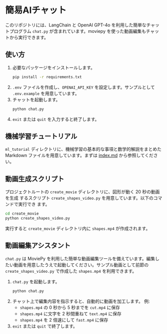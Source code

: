 # 簡易AIチャット

このリポジトリには、LangChain と OpenAI GPT-4o を利用した簡単なチャットプログラム `chat.py` が含まれています。moviepy を使った動画編集もチャットから実行できます。

## 使い方

1. 必要なパッケージをインストールします。
   ```bash
   pip install -r requirements.txt
   ```
2. `.env` ファイルを作成し、`OPENAI_API_KEY` を設定します。サンプルとして `.env.example` を用意しています。
3. チャットを起動します。
   ```bash
   python chat.py
   ```
4. `exit` または `quit` を入力すると終了します。

## 機械学習チュートリアル

`ml_tutorial` ディレクトリに、機械学習の基本的な事項と数学的解説をまとめた Markdown ファイルを用意しています。まずは [index.md](ml_tutorial/index.md) から参照してください。

## 動画生成スクリプト

プロジェクトルートの `create_movie` ディレクトリに、図形が動く 20 秒の動画を生成
するスクリプト `create_shapes_video.py` を用意しています。以下のコマンドで実行でき
ます。

```bash
cd create_movie
python create_shapes_video.py
```

実行すると `create_movie` ディレクトリ内に `shapes.mp4` が作成されます。

## 動画編集アシスタント

`chat.py` は MoviePy を利用した簡単な動画編集ツールを備えています。編集したい動画を用意したうえで起動してください。サンプル動画として前節の `create_shapes_video.py` で作成した `shapes.mp4` を利用できます。

1. `chat.py` を起動します。
   ```bash
   python chat.py
   ```
2. チャット上で編集内容を指示すると、自動的に動画を加工します。
   例:
   - `shapes.mp4` の 0 秒から 5 秒までを `cut.mp4` に保存
   - `shapes.mp4` に文字を 2 秒間重ねて `text.mp4` に保存
   - `shapes.mp4` を 2 倍速にして `fast.mp4` に保存
3. `exit` または `quit` で終了します。
